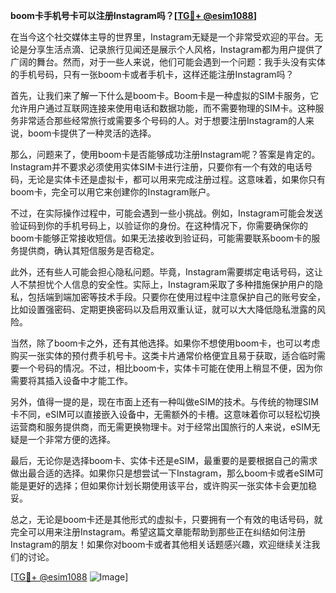 **boom卡手机号卡可以注册Instagram吗？[[TG💪+ @esim1088](https://t.me/s/esim1088)]**

在当今这个社交媒体主导的世界里，Instagram无疑是一个非常受欢迎的平台。无论是分享生活点滴、记录旅行见闻还是展示个人风格，Instagram都为用户提供了广阔的舞台。然而，对于一些人来说，他们可能会遇到一个问题：我手头没有实体的手机号码，只有一张boom卡或者手机卡，这样还能注册Instagram吗？

首先，让我们来了解一下什么是boom卡。Boom卡是一种虚拟的SIM卡服务，它允许用户通过互联网连接来使用电话和数据功能，而不需要物理的SIM卡。这种服务非常适合那些经常旅行或需要多个号码的人。对于想要注册Instagram的人来说，boom卡提供了一种灵活的选择。

那么，问题来了，使用boom卡是否能够成功注册Instagram呢？答案是肯定的。Instagram并不要求必须使用实体SIM卡进行注册，只要你有一个有效的电话号码，无论是实体卡还是虚拟卡，都可以用来完成注册过程。这意味着，如果你只有boom卡，完全可以用它来创建你的Instagram账户。

不过，在实际操作过程中，可能会遇到一些小挑战。例如，Instagram可能会发送验证码到你的手机号码上，以验证你的身份。在这种情况下，你需要确保你的boom卡能够正常接收短信。如果无法接收到验证码，可能需要联系boom卡的服务提供商，确认其短信服务是否稳定。

此外，还有些人可能会担心隐私问题。毕竟，Instagram需要绑定电话号码，这让人不禁担忧个人信息的安全性。实际上，Instagram采取了多种措施保护用户的隐私，包括端到端加密等技术手段。只要你在使用过程中注意保护自己的账号安全，比如设置强密码、定期更换密码以及启用双重认证，就可以大大降低隐私泄露的风险。

当然，除了boom卡之外，还有其他选择。如果你不想使用boom卡，也可以考虑购买一张实体的预付费手机号卡。这类卡片通常价格便宜且易于获取，适合临时需要一个号码的情况。不过，相比boom卡，实体卡可能在使用上稍显不便，因为你需要将其插入设备中才能工作。

另外，值得一提的是，现在市面上还有一种叫做eSIM的技术。与传统的物理SIM卡不同，eSIM可以直接嵌入设备中，无需额外的卡槽。这意味着你可以轻松切换运营商和服务提供商，而无需更换物理卡。对于经常出国旅行的人来说，eSIM无疑是一个非常方便的选择。

最后，无论你是选择boom卡、实体卡还是eSIM，最重要的是要根据自己的需求做出最合适的选择。如果你只是想尝试一下Instagram，那么boom卡或者eSIM可能是更好的选择；但如果你计划长期使用该平台，或许购买一张实体卡会更加稳妥。

总之，无论是boom卡还是其他形式的虚拟卡，只要拥有一个有效的电话号码，就完全可以用来注册Instagram。希望这篇文章能帮助到那些正在纠结如何注册Instagram的朋友！如果你对boom卡或者其他相关话题感兴趣，欢迎继续关注我们的讨论。

[[TG💪+ @esim1088](https://t.me/s/esim1088) ![Image](https://i.postimg.cc/4NQfJmqS/Snipaste-2025-05-13-00-14-12.png)]